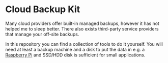 # Cloud Backup Kit

Many cloud providers offer built-in managed backups, however it has not helped me to sleep better.
There also exists third-party service providers that manage your off-site backups.

In this repository you can find a collection of tools to do it yourself.
You will need at least a backup machine and a disk to put the data in e.g. a [Raspberry Pi](https://www.raspberrypi.com/) and SSD/HDD disk is sufficient for small applications.
